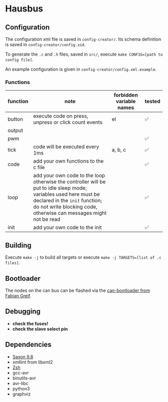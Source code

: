 # Hausbus

## Configuration

The configuration xml file is saved in `config-creator/`. Its schema definition is saved in `config-creator/config.xsd`.

To generate the `.c` and `.h` files, saved in `src/`, execute `make CONFIG=[path to config file]`.

An example configuration is given in `config-creator/config.xml.example`.

### Functions

function | note | forbidden variable names | tested
--- | --- | --- | ---
button | execute code on press, unpress or click count events | el | :white_check_mark:
output |
pwm ||| :white_check_mark:
tick | code will be executed every 1ms | a, b, c | :white_check_mark:
code | add your own functions to the c file || :white_check_mark:
loop | add your own code to the loop otherwise the controller will be put to idle sleep mode; variables used here must be declared in the `init` function; do not write blocking code, otherwise can messages might not be read || :white_check_mark:
init | add your own code to the init || :white_check_mark:


## Building

Execute `make -j` to build all targets or execute `make -j TARGETS=[list of .c files]`.

## Bootloader

The nodes on the can bus can be flashed via the [can-bootloader from Fabian Greif][3].

## Debugging

- **check the fuses!**
- **check the slave select pin**

## Dependencies

* [Saxon 9.8][1]
* xmllint from libxml2
* [Zsh][2]
* gcc-avr
* binutils-avr
* avr-libc
* python3
* graphviz

[1]: https://sourceforge.net/projects/saxon/files/Saxon-HE/
[2]: http://zsh.sourceforge.org
[3]: http://www.kreatives-chaos.com/artikel/can-bootloader
